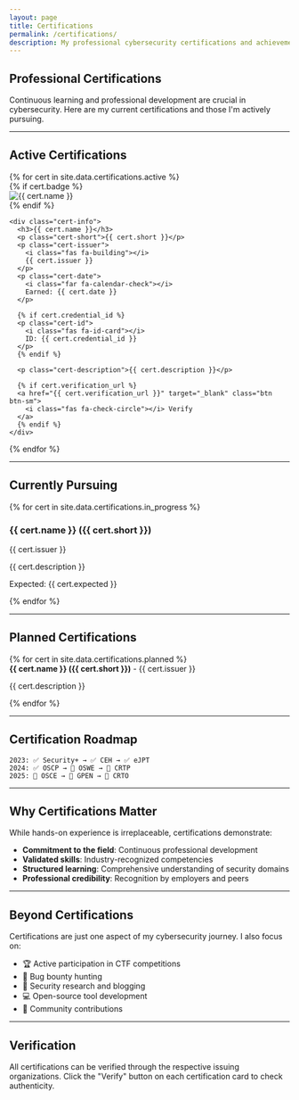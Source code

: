 ```yaml
---
layout: page
title: Certifications
permalink: /certifications/
description: My professional cybersecurity certifications and achievements
---
```

## Professional Certifications

Continuous learning and professional development are crucial in cybersecurity. Here are my current certifications and those I'm actively pursuing.

---

## Active Certifications

<div class="certifications-grid">
{% for cert in site.data.certifications.active %}
  <div class="cert-card">
    {% if cert.badge %}
    <div class="cert-badge">
      <img src="{{ cert.badge | relative_url }}" alt="{{ cert.name }}">
    </div>
    {% endif %}
    
    <div class="cert-info">
      <h3>{{ cert.name }}</h3>
      <p class="cert-short">{{ cert.short }}</p>
      <p class="cert-issuer">
        <i class="fas fa-building"></i>
        {{ cert.issuer }}
      </p>
      <p class="cert-date">
        <i class="far fa-calendar-check"></i>
        Earned: {{ cert.date }}
      </p>
      
      {% if cert.credential_id %}
      <p class="cert-id">
        <i class="fas fa-id-card"></i>
        ID: {{ cert.credential_id }}
      </p>
      {% endif %}
      
      <p class="cert-description">{{ cert.description }}</p>
      
      {% if cert.verification_url %}
      <a href="{{ cert.verification_url }}" target="_blank" class="btn btn-sm">
        <i class="fas fa-check-circle"></i> Verify
      </a>
      {% endif %}
    </div>
  </div>
{% endfor %}
</div>

---

## Currently Pursuing

<div class="certs-in-progress">
{% for cert in site.data.certifications.in_progress %}
  <div class="cert-progress-card">
    <h3>{{ cert.name }} ({{ cert.short }})</h3>
    <p class="cert-issuer">{{ cert.issuer }}</p>
    <p class="cert-description">{{ cert.description }}</p>
    <p class="expected-date">
      <i class="far fa-clock"></i>
      Expected: {{ cert.expected }}
    </p>
    <div class="progress-bar">
      <div class="progress-fill" style="width: 60%;"></div>
    </div>
  </div>
{% endfor %}
</div>

---

## Planned Certifications

<div class="planned-certs">
{% for cert in site.data.certifications.planned %}
  <div class="planned-cert-item">
    <i class="fas fa-target"></i>
    <div>
      <strong>{{ cert.name }} ({{ cert.short }})</strong> - {{ cert.issuer }}
      <p>{{ cert.description }}</p>
    </div>
  </div>
{% endfor %}
</div>

---

## Certification Roadmap
```
2023: ✅ Security+ → ✅ CEH → ✅ eJPT
2024: ✅ OSCP → 🔄 OSWE → 🔄 CRTP
2025: 🎯 OSCE → 🎯 GPEN → 🎯 CRTO
```

---

## Why Certifications Matter

While hands-on experience is irreplaceable, certifications demonstrate:
- **Commitment to the field**: Continuous professional development
- **Validated skills**: Industry-recognized competencies
- **Structured learning**: Comprehensive understanding of security domains
- **Professional credibility**: Recognition by employers and peers

---

## Beyond Certifications

Certifications are just one aspect of my cybersecurity journey. I also focus on:
- 🏆 Active participation in CTF competitions
- 🐛 Bug bounty hunting
- 📝 Security research and blogging
- 💻 Open-source tool development
- 🤝 Community contributions

---

## Verification

All certifications can be verified through the respective issuing organizations. Click the "Verify" button on each certification card to check authenticity.